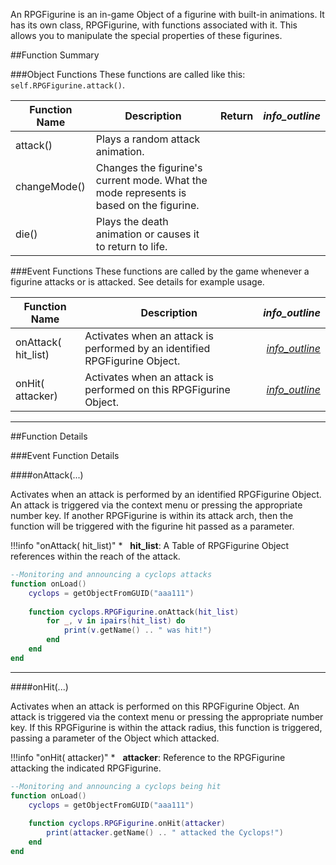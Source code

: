 An RPGFigurine is an in-game Object of a figurine with built-in animations. It has its own class, RPGFigurine, with functions associated with it. This allows you to manipulate the special properties of these figurines.

##Function Summary

###Object Functions
These functions are called like this: `self.RPGFigurine.attack()`.

Function Name | Description | Return | <i class="material-icons" style="line-height:90%;">info_outline</i>
-- | -- | -- | --:
attack() | Plays a random attack animation. | [<span class="ret boo"></span>](typeandclass) |
changeMode() | Changes the figurine's current mode. What the mode represents is based on the figurine. | [<span class="ret boo"></span>](typeandclass) |
die() | Plays the death animation or causes it to return to life. | [<span class="ret boo"></span>](typeandclass) |

###Event Functions
These functions are called by the game whenever a figurine attacks or is attacked. See details for example usage.

Function Name | Description | <i class="material-icons" style="line-height:90%;">info_outline</i>
-- | -- | --:
onAttack([<span class="tag tab"></span>](typeandclass) hit_list) | Activates when an attack is performed by an identified RPGFigurine Object. | [<i class="material-icons" style="line-height:150%;">info_outline</i>](#onattack)
onHit([<span class="tag obj"></span>](typeandclass) attacker) | Activates when an attack is performed on this RPGFigurine Object. | [<i class="material-icons" style="line-height:150%;">info_outline</i>](#onattack)





---

##Function Details

###Event Function Details

####onAttack(...)

Activates when an attack is performed by an identified RPGFigurine Object. An attack is triggered via the context menu or pressing the appropriate number key. If another RPGFigurine is within its attack arch, then the function will be triggered with the figurine hit passed as a parameter.

!!!info "onAttack([<span class="tag tab"></span>](typeandclass) hit_list)"
    * [<span class="tag tab"></span>](typeandclass)&nbsp; **hit_list**: A Table of RPGFigurine Object references within the reach of the attack.

``` Lua
--Monitoring and announcing a cyclops attacks
function onLoad()
    cyclops = getObjectFromGUID("aaa111")
    
    function cyclops.RPGFigurine.onAttack(hit_list)
        for _, v in ipairs(hit_list) do
            print(v.getName() .. " was hit!")
        end
    end
end
```

---


####onHit(...)

Activates when an attack is performed on this RPGFigurine Object. An attack is triggered via the context menu or pressing the appropriate number key. If this RPGFigurine is within the attack radius, this function is triggered, passing a parameter of the Object which attacked.

!!!info "onHit([<span class="tag obj"></span>](typeandclass) attacker)"
    * [<span class="tag obj"></span>](typeandclass)&nbsp; **attacker**: Reference to the RPGFigurine attacking the indicated RPGFigurine.

``` Lua
--Monitoring and announcing a cyclops being hit
function onLoad()
    cyclops = getObjectFromGUID("aaa111")
    
    function cyclops.RPGFigurine.onHit(attacker)
        print(attacker.getName() .. " attacked the Cyclops!")
    end
end
```
